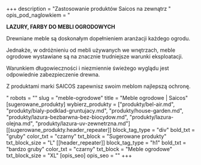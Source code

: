 +++
description = "Zastosowanie produktów Saicos na zewnątrz "
opis_pod_naglowkiem = "<p><strong>LAZURY, FARBY DO MEBLI OGRODOWYCH</strong></p><p>Drewniane meble są doskonałym dopełnieniem aranżacji każdego ogrodu.</p><p>Jednakże, w odróżnieniu od mebli używanych we wnętrzach, meble ogrodowe wystawiane są na znacznie trudniejsze warunki eksploatacji.</p><p>Warunkiem długowieczności i niezmiennie świeżego wyglądu jest odpowiednie zabezpieczenie drewna.</p><p>Z produktami marki SAICOS zapewnisz swoim meblom najlepszą ochronę.</p>"
robots = ""
slug = "meble-ogrodowe"
title = "Meble ogrodowe | Saicos"
[sugerowane_produkty]
wybierz_produkty = ["produkty/bel-air.md", "produkty/bialy-podklad-gruntujacy.md", "produkty/house-garden.md", "produkty/lazura-bezbarwna-bez-biocydow.md", "produkty/lazura-olejna.md", "produkty/lazura-uv-zewnetrzna.md"]
[[sugerowane_produkty.header_repeater]]
block_tag_type = "div"
bold_txt = "gruby"
color_txt = "czarny"
txt_block = "Sugerowane produkty"
txt_block_size = "L"
[[header_repeater]]
block_tag_type = "h1"
bold_txt = "bardzo gruby"
color_txt = "czarny"
txt_block = "Meble ogrodowe"
txt_block_size = "XL"
[opis_seo]
opis_seo = ""
+++
